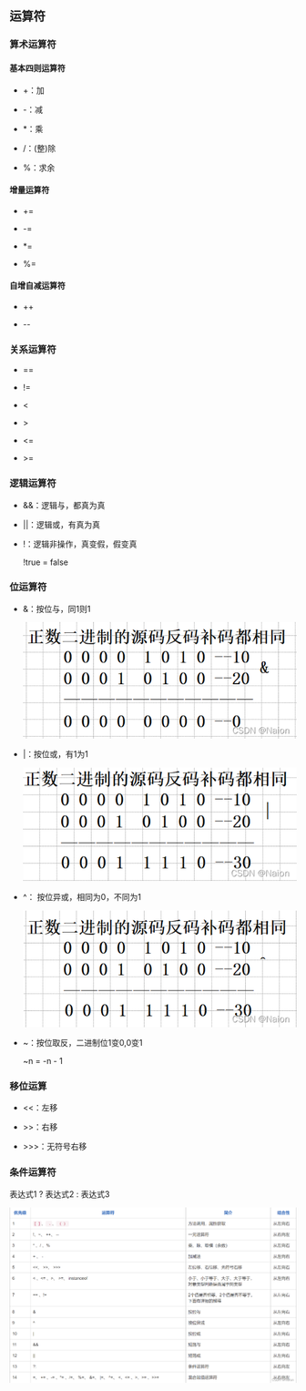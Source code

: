 ## 运算符

### 算术运算符

#### 基本四则运算符

* \+：加
    
* \-：减
    
* \*：乘
    
* /：(整)除

* %：求余

#### 增量运算符

* \+=
  
* \-=
  
* *=
  
* %=

#### 自增自减运算符

* ++

* --

### 关系运算符

* ==
  
* !=
  
* <
  
* \>
  
* <=
  
* \>=

### 逻辑运算符

* &&：逻辑与，都真为真

* ||：逻辑或，有真为真

* !：逻辑非操作，真变假，假变真

  !true = false

### 位运算符

* &：按位与，同1则1

    ![OperatorBit.png](images/OperatorBit.png)
  
* |：按位或，有1为1

    ![OperatorBit2.png](images/OperatorBit2.png)

* ^： 按位异或，相同为0，不同为1

  ![OperatorBit3.png](images/OperatorBit3.png)
  
* ~：按位取反，二进制位1变0,0变1

    ~n = -n - 1

### 移位运算

* <<：左移

* \>>：右移
  
* \>>>：无符号右移

### 条件运算符

表达式1 ? 表达式2 : 表达式3

![OperatorPriority.png](images/OperatorPriority.png)